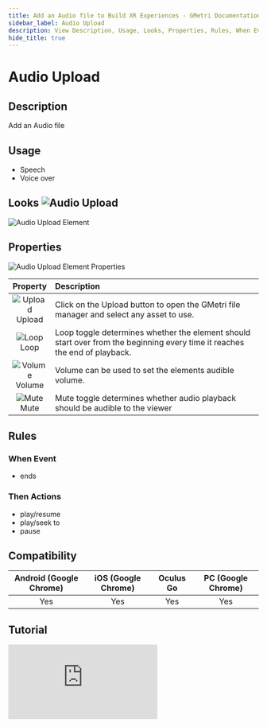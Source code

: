 ```yaml
---
title: Add an Audio file to Build XR Experiences - GMetri Documentation
sidebar_label: Audio Upload
description: View Description, Usage, Looks, Properties, Rules, When Events, Then Actions, Compatibility, Tutorials for Adding an Audio file in GMetri XR experiences.
hide_title: true
---
```


# Audio Upload

## Description

Add an Audio file

## Usage

- Speech
- Voice over

## Looks ![Audio Upload](https://s.vrgmetri.com/portal-docs/assets/img/svg/audio.svg#icon/) 

![Audio Upload Element](https://r.vrgmetri.com/image/q_90/gb-web/portal-docs/assets/img/screenshots/Audio_Upload_ELement.png.jpg#boxShadow/)

## Properties

![Audio Upload Element Properties](https://r.vrgmetri.com/image/q_90/gb-web/portal-docs/assets/img/screenshots/Audio_Upload_ELement_properties.png.jpg#boxShadow/)

|                                                            Property                                                             | Description                                                                                                                |
| :-----------------------------------------------------------------------------------------------------------------------------: | :------------------------------------------------------------------------------------------------------------------------- |
| ![Upload](https://s.vrgmetri.com/gb-web/portal-docs/assets/img/svg/audio.svg#icon/)<br/> Upload  | Click on the Upload button to open the GMetri file manager and select any asset to use.                                    |
|    ![Loop](https://s.vrgmetri.com/gb-web/portal-docs/assets/img/svg/loop.svg#icon/)<br/> Loop    | Loop toggle determines whether the element should start over from the beginning every time it reaches the end of playback. |
| ![Volume](https://s.vrgmetri.com/gb-web/portal-docs/assets/img/svg/volume.svg#icon/)<br/> Volume | Volume can be used to set the elements audible volume.                                                                     |
|    ![Mute](https://s.vrgmetri.com/gb-web/portal-docs/assets/img/svg/mute.svg#icon/)<br/> Mute    | Mute toggle determines whether audio playback should be audible to the viewer                                              |

##  Rules

###  When Event

- ends

###  Then Actions

- play/resume
- play/seek to
- pause

## Compatibility

| Android (Google Chrome) | iOS (Google Chrome) | Oculus Go | PC (Google Chrome) |
| :---------------------: | :-----------------: | :-------: | :----------------: |
|           Yes           |         Yes         |    Yes    |        Yes         |

## Tutorial

<iframe width={"100%"} height={"380px"}  src="https://www.youtube.com/embed/A2tYT2jo50E" frameborder="0" allow="accelerometer; autoplay; encrypted-media; gyroscope; picture-in-picture" allowfullscreen></iframe>
